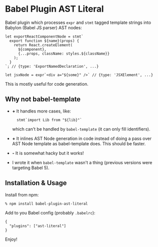 # Babel Plugin AST Literal

Babel plugin which processes `expr` and `stmt` tagged template strings into
Babylon (Babel JS parser) AST nodes:

    let exportReactComponentNode = stmt`
      export function ${name}(props) {
        return React.createElement(
          ${component},
          {...props, className: styles.${className}}
        );
      }
    `; // {type: 'ExportNamedDeclaration', ...}

    let jsxNode = expr`<div a="${some}" />` // {type: 'JSXElement', ...}

This is mostly useful for code generation.

## Why not babel-template

* **+** It handles more cases, like:

        stmt`import Lib from "${lib}"`

  which can't be handled by `babel-template` (it can only fill identifiers).

* **+** It inlines AST Node generation in code instead of doing a pass over AST
  Node template as babel-template does. This should be faster.

* **-** It is somewhat hacky but it works!

* I wrote it when `babel-template` wasn't a thing (previous versions were
  targeting Babel 5).

## Installation & Usage

Install from npm:

    % npm install babel-plugin-ast-literal

Add to you Babel config (probably `.babelrc`):

    {
      "plugins": ["ast-literal"]
    }

Enjoy!

